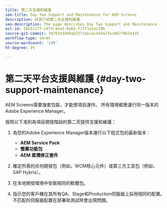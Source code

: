 ```yaml
---
title: 第二天支援和維護
seo-title: Day Two Support and Maintenance for AEM Screens
description: 該頁介紹第二天支援和維護
seo-description: The page describes Day Two Support and Maintenance
exl-id: 2b5511ff-c8f4-4ea3-8a65-f17f3a1ec39b
source-git-commit: 707833ddd8ab2573abcac4e9a77ec88778624435
workflow-type: tm+mt
source-wordcount: '139'
ht-degree: 9%

---
```


# 第二天平台支援與維護 {#day-two-support-maintenance}

AEM Screens需要幾套包裝，才能使項目運作。 所有環境都應運行同一版本的Adobe Experience Manager。

按照以下准則為項目開發階段的第二天提供支援和維護：

1. 為您的Adobe Experience Manager版本運行以下程式包的最新版本：

   * **AEM Service Pack**
   * **螢幕功能包**
   * **AEM 累積修正套件**

1. 確定所需的任何開發包（例如，WCM核心元件）或第三方工具包（例如，SAP Hybris）。

1. 在本地開發環境中安裝相同的軟體包。

1. 指示您的客戶機在其所有QA、Stage和Production伺服器上採用相同的配置。 不匹配的伺服器配置在部署和測試時會出現問題。
